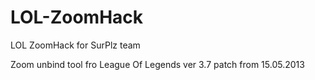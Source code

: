 LOL-ZoomHack
============

LOL ZoomHack for SurPlz team

Zoom unbind tool fro League Of Legends ver 3.7 patch from 15.05.2013

